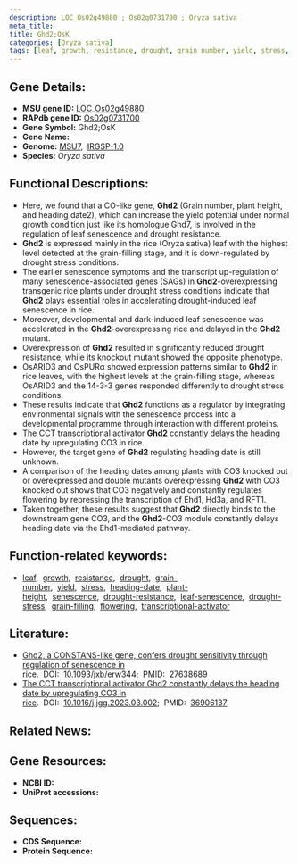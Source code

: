 ```yaml
---
description: LOC_Os02g49880 ; Os02g0731700 ; Oryza sativa
meta_title:
title: Ghd2;OsK
categories: [Oryza sativa]
tags: [leaf, growth, resistance, drought, grain number, yield, stress, heading date, plant height, senescence, drought resistance, leaf senescence, drought stress, drought stress , grain-filling, flowering, transcriptional activator]
---
```


## Gene Details:
- **MSU gene ID:** [LOC_Os02g49880](http://rice.uga.edu/cgi-bin/ORF_infopage.cgi?orf=LOC_Os02g49880)  
- **RAPdb gene ID:** [Os02g0731700](https://rapdb.dna.affrc.go.jp/locus/?name=Os02g0731700)  
- **Gene Symbol:** Ghd2;OsK
- **Gene Name:**
- **Genome:**  [MSU7](http://rice.uga.edu/),&nbsp;&nbsp;[IRGSP-1.0](https://rapdb.dna.affrc.go.jp/download/irgsp1.html)
- **Species:** *Oryza sativa*

## Functional Descriptions:
   - Here, we found that a CO-like gene, **Ghd2** (Grain number, plant height, and heading date2), which can increase the yield potential under normal growth condition just like its homologue Ghd7, is involved in the regulation of leaf senescence and drought resistance.
   - **Ghd2** is expressed mainly in the rice (Oryza sativa) leaf with the highest level detected at the grain-filling stage, and it is down-regulated by drought stress conditions.
   - The earlier senescence symptoms and the transcript up-regulation of many senescence-associated genes (SAGs) in **Ghd2**-overexpressing transgenic rice plants under drought stress conditions indicate that **Ghd2** plays essential roles in accelerating drought-induced leaf senescence in rice.
   - Moreover, developmental and dark-induced leaf senescence was accelerated in the **Ghd2**-overexpressing rice and delayed in the **Ghd2** mutant.
   - Overexpression of **Ghd2** resulted in significantly reduced drought resistance, while its knockout mutant showed the opposite phenotype.
   - OsARID3 and OsPURα showed expression patterns similar to **Ghd2** in rice leaves, with the highest levels at the grain-filling stage, whereas OsARID3 and the 14-3-3 genes responded differently to drought stress conditions.
   - These results indicate that **Ghd2** functions as a regulator by integrating environmental signals with the senescence process into a developmental programme through interaction with different proteins.
   - The CCT transcriptional activator **Ghd2** constantly delays the heading date by upregulating CO3 in rice.
   - However, the target gene of **Ghd2** regulating heading date is still unknown.
   - A comparison of the heading dates among plants with CO3 knocked out or overexpressed and double mutants overexpressing **Ghd2** with CO3 knocked out shows that CO3 negatively and constantly regulates flowering by repressing the transcription of Ehd1, Hd3a, and RFT1.
   - Taken together, these results suggest that **Ghd2** directly binds to the downstream gene CO3, and the **Ghd2**-CO3 module constantly delays heading date via the Ehd1-mediated pathway.

## Function-related keywords:
   - [leaf](/tags/leaf/),&nbsp;&nbsp;[growth](/tags/growth/),&nbsp;&nbsp;[resistance](/tags/resistance/),&nbsp;&nbsp;[drought](/tags/drought/),&nbsp;&nbsp;[grain-number](/tags/grain-number/),&nbsp;&nbsp;[yield](/tags/yield/),&nbsp;&nbsp;[stress](/tags/stress/),&nbsp;&nbsp;[heading-date](/tags/heading-date/),&nbsp;&nbsp;[plant-height](/tags/plant-height/),&nbsp;&nbsp;[senescence](/tags/senescence/),&nbsp;&nbsp;[drought-resistance](/tags/drought-resistance/),&nbsp;&nbsp;[leaf-senescence](/tags/leaf-senescence/),&nbsp;&nbsp;[drought-stress](/tags/drought-stress/),&nbsp;&nbsp;[grain-filling](/tags/grain-filling/),&nbsp;&nbsp;[flowering](/tags/flowering/),&nbsp;&nbsp;[transcriptional-activator](/tags/transcriptional-activator/)

## Literature:
   - [Ghd2, a CONSTANS-like gene, confers drought sensitivity through regulation of senescence in rice](https://www.doi.org/10.1093/jxb/erw344).&nbsp;&nbsp;DOI:&nbsp;&nbsp;[10.1093/jxb/erw344](https://www.doi.org/10.1093/jxb/erw344);&nbsp;&nbsp;PMID:&nbsp;&nbsp;[27638689](https://pubmed.ncbi.nlm.nih.gov/27638689/)
   - [The CCT transcriptional activator Ghd2 constantly delays the heading date by upregulating CO3 in rice](https://www.doi.org/10.1016/j.jgg.2023.03.002).&nbsp;&nbsp;DOI:&nbsp;&nbsp;[10.1016/j.jgg.2023.03.002](https://www.doi.org/10.1016/j.jgg.2023.03.002);&nbsp;&nbsp;PMID:&nbsp;&nbsp;[36906137](https://pubmed.ncbi.nlm.nih.gov/36906137/)

## Related News:

## Gene Resources:
- **NCBI ID:**  []()
- **UniProt accessions:** [](https://www.uniprot.org/uniprotkb//entry)

## Sequences:
- **CDS Sequence:**
- **Protein Sequence:**
